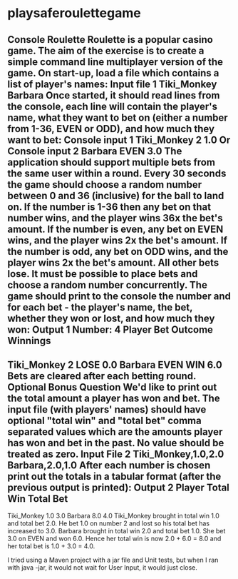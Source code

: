 # playsaferoulettegame
 
Console Roulette
Roulette is a popular casino game. The aim of the exercise is to create a simple command line multiplayer version of the game.
On start-up, load a file which contains a list of player's names:
Input file 1
Tiki_Monkey
Barbara
Once started, it should read lines from the console, each line will contain the player's name, what they want to bet on (either a number from
1-36, EVEN or ODD), and how much they want to bet:
Console input 1
Tiki_Monkey 2 1.0
Or
Console input 2
Barbara EVEN 3.0
The application should support multiple bets from the same user within a round.
Every 30 seconds the game should choose a random number between 0 and 36 (inclusive) for the ball to land on.
If the number is 1-36 then any bet on that number wins, and the player wins 36x the bet's amount.
If the number is even, any bet on EVEN wins, and the player wins 2x the bet's amount.
If the number is odd, any bet on ODD wins, and the player wins 2x the bet's amount.
All other bets lose.
It must be possible to place bets and choose a random number concurrently.
The game should print to the console the number and for each bet - the player's name, the bet, whether they won or lost, and how much they
won:
Output 1
Number: 4
Player Bet Outcome Winnings
---
Tiki_Monkey 2 LOSE 0.0
Barbara EVEN WIN 6.0
Bets are cleared after each betting round.
Optional Bonus Question
We'd like to print out the total amount a player has won and bet. The input file (with players' names) should have optional "total win" and
"total bet" comma separated values which are the amounts player has won and bet in the past. No value should be treated as zero.
Input File 2
Tiki_Monkey,1.0,2.0
Barbara,2.0,1.0
After each number is chosen print out the totals in a tabular format (after the previous output is printed):
Output 2
Player Total Win Total Bet
---
Tiki_Monkey 1.0 3.0
Barbara 8.0 4.0
Tiki_Monkey brought in total win 1.0 and total bet 2.0. He bet 1.0 on number 2 and lost so his total bet has increased to 3.0.
Barbara brought in total win 2.0 and total bet 1.0. She bet 3.0 on EVEN and won 6.0. Hence her total win is now 2.0 + 6.0 = 8.0 and her total
bet is 1.0 + 3.0 = 4.0.


I tried using a Maven project with a jar file and Unit tests, but when I ran with java -jar, it would not wait for User Input,
it would just close.
